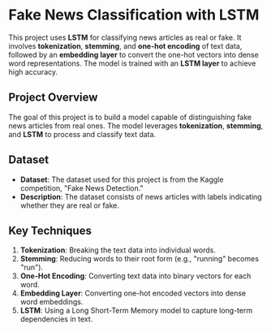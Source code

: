 # Fake News Classification with LSTM

This project uses **LSTM** for classifying news articles as real or fake. It involves **tokenization**, **stemming**, and **one-hot encoding** of text data, followed by an **embedding layer** to convert the one-hot vectors into dense word representations. The model is trained with an **LSTM layer** to achieve high accuracy.

## Project Overview

The goal of this project is to build a model capable of distinguishing fake news articles from real ones. The model leverages **tokenization**, **stemming**, and **LSTM** to process and classify text data.

## Dataset

- **Dataset**: The dataset used for this project is from the Kaggle competition, "Fake News Detection."
- **Description**: The dataset consists of news articles with labels indicating whether they are real or fake.

## Key Techniques

1. **Tokenization**: Breaking the text data into individual words.
2. **Stemming**: Reducing words to their root form (e.g., "running" becomes "run").
3. **One-Hot Encoding**: Converting text data into binary vectors for each word.
4. **Embedding Layer**: Converting one-hot encoded vectors into dense word embeddings.
5. **LSTM**: Using a Long Short-Term Memory model to capture long-term dependencies in text.

